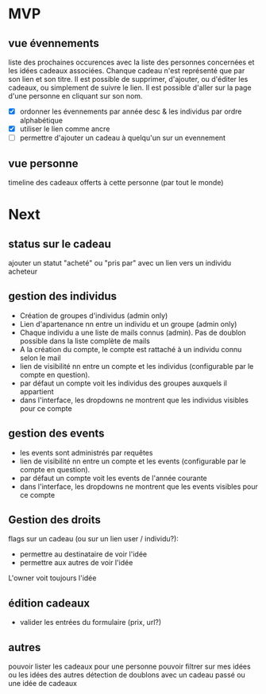 # MVP

## vue évennements
liste des prochaines occurences avec la liste des personnes concernées et les idées cadeaux associées. Chanque cadeau n'est représenté que par son lien et son titre. Il est possible de supprimer, d'ajouter, ou d'éditer les cadeaux, ou simplement de suivre le lien. Il est possible d'aller sur la page d'une personne en cliquant sur son nom.

- [x] ordonner les évennements par année desc & les individus par ordre alphabétique
- [x] utiliser le lien comme ancre
- [ ] permettre d'ajouter un cadeau à quelqu'un sur un evennement

## vue personne
timeline des cadeaux offerts à cette personne (par tout le monde)

# Next

## status sur le cadeau
ajouter un statut "acheté" ou "pris par" avec un lien vers un individu acheteur

## gestion des individus
- Création de groupes d'individus (admin only)
- Lien d'apartenance nn entre un individu et un groupe (admin only)
- Chaque individu a une liste de mails connus (admin). Pas de doublon possible dans la liste complète de mails
- A la création du compte, le compte est rattaché à un individu connu selon le mail
- lien de visibilité nn entre un compte et les individus (configurable par le compte en question).
- par défaut un compte voit les individus des groupes auxquels il appartient
- dans l'interface, les dropdowns ne montrent que les individus visibles pour ce compte

## gestion des events
- les events sont administrés par requêtes
- lien de visibilité nn entre un compte et les events (configurable par le compte en question).
- par défaut un compte voit les events de l'année courante
- dans l'interface, les dropdowns ne montrent que les events visibles pour ce compte

## Gestion des droits
flags sur un cadeau (ou sur un lien user / individu?):
- permettre au destinataire de voir l'idée
- permettre aux autres de voir l'idée

L'owner voit toujours l'idée

## édition cadeaux
- valider les entrées du formulaire (prix, url?)

## autres
pouvoir lister les cadeaux pour une personne
pouvoir filtrer sur mes idées ou les idées des autres
détection de doublons avec un cadeau passé ou une idée de cadeaux
